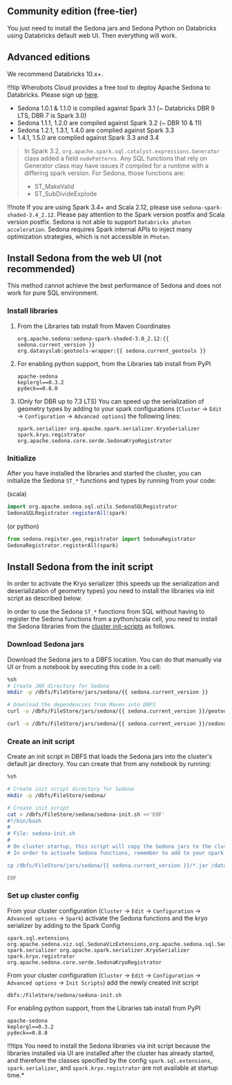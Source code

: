## Community edition (free-tier)

You just need to install the Sedona jars and Sedona Python on Databricks using Databricks default web UI. Then everything will work.

## Advanced editions

We recommend Databricks 10.x+.

!!!tip
	Wherobots Cloud provides a free tool to deploy Apache Sedona to Databricks. Please sign up [here](https://www.wherobots.services/).

* Sedona 1.0.1 & 1.1.0 is compiled against Spark 3.1 (~ Databricks DBR 9 LTS, DBR 7 is Spark 3.0)
* Sedona 1.1.1, 1.2.0 are compiled against Spark 3.2 (~ DBR 10 & 11)
* Sedona 1.2.1, 1.3.1, 1.4.0 are complied against Spark 3.3
* 1.4.1, 1.5.0 are complied against Spark 3.3 and 3.4

> In Spark 3.2, `org.apache.spark.sql.catalyst.expressions.Generator` class added a field `nodePatterns`. Any SQL functions that rely on Generator class may have issues if compiled for a runtime with a differing spark version. For Sedona, those functions are:
>    * ST_MakeValid
>    * ST_SubDivideExplode

!!!note
	If you are using Spark 3.4+ and Scala 2.12, please use `sedona-spark-shaded-3.4_2.12`. Please pay attention to the Spark version postfix and Scala version postfix. Sedona is not able to support `Databricks photon acceleration`. Sedona requires Spark internal APIs to inject many optimization strategies, which is not accessible in `Photon`.

## Install Sedona from the web UI (not recommended)

This method cannot achieve the best performance of Sedona and does not work for pure SQL environment.

### Install libraries

1) From the Libraries tab install from Maven Coordinates
    ```
    org.apache.sedona:sedona-spark-shaded-3.0_2.12:{{ sedona.current_version }}
    org.datasyslab:geotools-wrapper:{{ sedona.current_geotools }}
    ```

2) For enabling python support, from the Libraries tab install from PyPI
    ```
    apache-sedona
    keplergl==0.3.2
    pydeck==0.8.0
    ```

3) (Only for DBR up to 7.3 LTS) You can speed up the serialization of geometry types by adding to your spark configurations (`Cluster` -> `Edit` -> `Configuration` -> `Advanced options`) the following lines:
    ```
    spark.serializer org.apache.spark.serializer.KryoSerializer
    spark.kryo.registrator org.apache.sedona.core.serde.SedonaKryoRegistrator
    ```

### Initialize

After you have installed the libraries and started the cluster, you can initialize the Sedona `ST_*` functions and types by running from your code:

(scala)
```scala
import org.apache.sedona.sql.utils.SedonaSQLRegistrator
SedonaSQLRegistrator.registerAll(spark)
```

(or python)
```python
from sedona.register.geo_registrator import SedonaRegistrator
SedonaRegistrator.registerAll(spark)
```

## Install Sedona from the init script

In order to activate the Kryo serializer (this speeds up the serialization and deserialization of geometry types) you need to install the libraries via init script as described below.

In order to use the Sedona `ST_*` functions from SQL without having to register the Sedona functions from a python/scala cell, you need to install the Sedona libraries from the [cluster init-scripts](https://docs.databricks.com/clusters/init-scripts.html) as follows.

### Download Sedona jars

Download the Sedona jars to a DBFS location. You can do that manually via UI or from a notebook by executing this code in a cell:

```bash
%sh
# Create JAR directory for Sedona
mkdir -p /dbfs/FileStore/jars/sedona/{{ sedona.current_version }}

# Download the dependencies from Maven into DBFS
curl -o /dbfs/FileStore/jars/sedona/{{ sedona.current_version }}/geotools-wrapper-{{ sedona.current_geotools }}.jar "https://repo1.maven.org/maven2/org/datasyslab/geotools-wrapper/{{ sedona.current_geotools }}/geotools-wrapper-{{ sedona.current_geotools }}.jar"

curl -o /dbfs/FileStore/jars/sedona/{{ sedona.current_version }}/sedona-spark-shaded-3.0_2.12-{{ sedona.current_version }}.jar "https://repo1.maven.org/maven2/org/apache/sedona/sedona-spark-shaded-3.0_2.12/{{ sedona.current_version }}/sedona-spark-shaded-3.0_2.12-{{ sedona.current_version }}.jar"
```

### Create an init script

Create an init script in DBFS that loads the Sedona jars into the cluster's default jar directory. You can create that from any notebook by running:

```bash
%sh

# Create init script directory for Sedona
mkdir -p /dbfs/FileStore/sedona/

# Create init script
cat > /dbfs/FileStore/sedona/sedona-init.sh <<'EOF'
#!/bin/bash
#
# File: sedona-init.sh
#
# On cluster startup, this script will copy the Sedona jars to the cluster's default jar directory.
# In order to activate Sedona functions, remember to add to your spark configuration the Sedona extensions: "spark.sql.extensions org.apache.sedona.viz.sql.SedonaVizExtensions,org.apache.sedona.sql.SedonaSqlExtensions"

cp /dbfs/FileStore/jars/sedona/{{ sedona.current_version }}/*.jar /databricks/jars

EOF
```

### Set up cluster config

From your cluster configuration (`Cluster` -> `Edit` -> `Configuration` -> `Advanced options` -> `Spark`) activate the Sedona functions and the kryo serializer by adding to the Spark Config
```
spark.sql.extensions org.apache.sedona.viz.sql.SedonaVizExtensions,org.apache.sedona.sql.SedonaSqlExtensions
spark.serializer org.apache.spark.serializer.KryoSerializer
spark.kryo.registrator org.apache.sedona.core.serde.SedonaKryoRegistrator
```

From your cluster configuration (`Cluster` -> `Edit` -> `Configuration` -> `Advanced options` -> `Init Scripts`) add the newly created init script
```
dbfs:/FileStore/sedona/sedona-init.sh
```

For enabling python support, from the Libraries tab install from PyPI
```
apache-sedona
keplergl==0.3.2
pydeck==0.8.0
```

!!!tips
	You need to install the Sedona libraries via init script because the libraries installed via UI are installed after the cluster has already started, and therefore the classes specified by the config `spark.sql.extensions`, `spark.serializer`, and `spark.kryo.registrator` are not available at startup time.*
